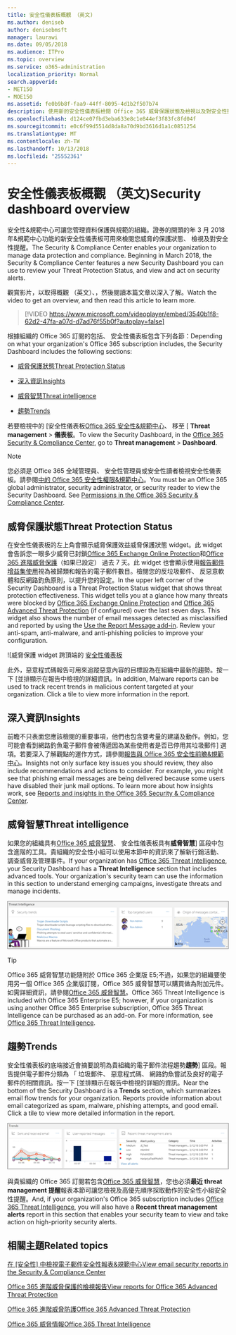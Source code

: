 ```yaml
---
title: 安全性儀表板概觀 （英文)
ms.author: deniseb
author: denisebmsft
manager: laurawi
ms.date: 09/05/2018
ms.audience: ITPro
ms.topic: overview
ms.service: o365-administration
localization_priority: Normal
search.appverid:
- MET150
- MOE150
ms.assetid: fe0b9b8f-faa9-44ff-8095-4d1b2f507b74
description: 使用新的安全性儀表板檢閱 Office 365 威脅保護狀態及檢視以及對安全性提醒。
ms.openlocfilehash: d124ce07fbd3eba633e8c1e844ef3f83fc8fd04f
ms.sourcegitcommit: e0c6f99d5514d8da8a70d9bd3616d1a1c0851254
ms.translationtype: MT
ms.contentlocale: zh-TW
ms.lasthandoff: 10/13/2018
ms.locfileid: "25552361"
---
```

# <a name="security-dashboard-overview"></a><span data-ttu-id="dbed5-103">安全性儀表板概觀 （英文)</span><span class="sxs-lookup"><span data-stu-id="dbed5-103">Security dashboard overview</span></span>

<span data-ttu-id="dbed5-p101">安全性&amp;規範中心可讓您管理資料保護與規範的組織。證券的開頭的年 3 月 2018年&amp;規範中心功能的新安全性儀表板可用來檢閱您威脅的保護狀態、 檢視及對安全性提醒。</span><span class="sxs-lookup"><span data-stu-id="dbed5-p101">The Security &amp; Compliance Center enables your organization to manage data protection and compliance. Beginning in March 2018, the Security &amp; Compliance Center features a new Security Dashboard you can use to review your Threat Protection Status, and view and act on security alerts.</span></span> 
  
<span data-ttu-id="dbed5-106">觀賞影片，以取得概觀 （英文）、，然後閱讀本篇文章以深入了解。</span><span class="sxs-lookup"><span data-stu-id="dbed5-106">Watch the video to get an overview, and then read this article to learn more.</span></span>
  
> [!VIDEO https://www.microsoft.com/videoplayer/embed/3540b1f8-62d2-47fa-a07d-d7ad76f55b0f?autoplay=false]
  
<span data-ttu-id="dbed5-107">根據組織的 Office 365 訂閱的包括、 安全性儀表板包含下列各節：</span><span class="sxs-lookup"><span data-stu-id="dbed5-107">Depending on what your organization's Office 365 subscription includes, the Security Dashboard includes the following sections:</span></span>
  
- [<span data-ttu-id="dbed5-108">威脅保護狀態</span><span class="sxs-lookup"><span data-stu-id="dbed5-108">Threat Protection Status</span></span>](#threat-protection-status)
    
- [<span data-ttu-id="dbed5-109">深入資訊</span><span class="sxs-lookup"><span data-stu-id="dbed5-109">Insights</span></span>](#insights)
    
- [<span data-ttu-id="dbed5-110">威脅智慧</span><span class="sxs-lookup"><span data-stu-id="dbed5-110">Threat intelligence</span></span>](#threat-intelligence)
    
- [<span data-ttu-id="dbed5-111">趨勢</span><span class="sxs-lookup"><span data-stu-id="dbed5-111">Trends</span></span>](#trends)
    
<span data-ttu-id="dbed5-112">若要檢視中的 [安全性儀表板[Office 365 安全性&amp;規範中心](go-to-the-securitycompliance-center.md)、 移至 [ **Threat management** \> **儀表板**。</span><span class="sxs-lookup"><span data-stu-id="dbed5-112">To view the Security Dashboard, in the [Office 365 Security &amp; Compliance Center](go-to-the-securitycompliance-center.md), go to **Threat management** \> **Dashboard**.</span></span>
  
> [!NOTE]
> <span data-ttu-id="dbed5-p102">您必須是 Office 365 全域管理員、 安全性管理員或安全性讀者檢視安全性儀表板。請參閱[中的 Office 365 安全性權限&amp;規範中心](permissions-in-the-security-and-compliance-center.md)。</span><span class="sxs-lookup"><span data-stu-id="dbed5-p102">You must be an Office 365 global administrator, security administrator, or security reader to view the Security Dashboard. See [Permissions in the Office 365 Security &amp; Compliance Center](permissions-in-the-security-and-compliance-center.md).</span></span> 
  
## <a name="threat-protection-status"></a><span data-ttu-id="dbed5-115">威脅保護狀態</span><span class="sxs-lookup"><span data-stu-id="dbed5-115">Threat Protection Status</span></span>

<span data-ttu-id="dbed5-p103">在安全性儀表板的左上角會顯示威脅保護效益威脅保護狀態 widget。此 widget 會告訴您一眼多少威脅已封鎖[Office 365 Exchange Online Protection](anti-spam-protection.md)和[Office 365 進階威脅保護](office-365-atp.md)（如果已設定） 過去 7 天。此 widget 也會顯示使用[報告郵件增益集使用](https://support.office.com/article/b5caa9f1-cdf3-4443-af8c-ff724ea719d2)視為被歸類和報告的電子郵件數目。檢閱您的反垃圾郵件、 反惡意軟體和反網路釣魚原則，以提升您的設定。</span><span class="sxs-lookup"><span data-stu-id="dbed5-p103">In the upper left corner of the Security Dashboard is a Threat Protection Status widget that shows threat protection effectiveness. This widget tells you at a glance how many threats were blocked by [Office 365 Exchange Online Protection](anti-spam-protection.md) and [Office 365 Advanced Threat Protection](office-365-atp.md) (if configured) over the last seven days. This widget also shows the number of email messages detected as misclassified and reported by using the [Use the Report Message add-in](https://support.office.com/article/b5caa9f1-cdf3-4443-af8c-ff724ea719d2). Review your anti-spam, anti-malware, and anti-phishing policies to improve your configuration.</span></span>
  
![威脅保護 widget 跨頂端的 [安全性儀表板](media/5c7c644e-6b01-4bf8-b991-f6ba0fdc5717.png)
  
<span data-ttu-id="dbed5-p104">此外，惡意程式碼報告可用來追蹤惡意內容的目標設為在組織中最新的趨勢。按一下 [並排顯示在報告中檢視的詳細資訊。</span><span class="sxs-lookup"><span data-stu-id="dbed5-p104">In addition, Malware reports can be used to track recent trends in malicious content targeted at your organization. Click a tile to view more information in the report.</span></span>
  
## <a name="insights"></a><span data-ttu-id="dbed5-123">深入資訊</span><span class="sxs-lookup"><span data-stu-id="dbed5-123">Insights</span></span>

<span data-ttu-id="dbed5-p105">前瞻不只表面您應該檢閱的重要事項，他們也包含要考量的建議及動作。例如，您可能會看到網路釣魚電子郵件會被傳遞因為某些使用者是否已停用其垃圾郵件] 選項。若要深入了解觀點的運作方式，請參閱[報告與 Office 365 安全性前瞻&amp;規範中心](reports-and-insights-in-security-and-compliance.md)。</span><span class="sxs-lookup"><span data-stu-id="dbed5-p105">Insights not only surface key issues you should review, they also include recommendations and actions to consider. For example, you might see that phishing email messages are being delivered because some users have disabled their junk mail options. To learn more about how insights work, see [Reports and insights in the Office 365 Security &amp; Compliance Center](reports-and-insights-in-security-and-compliance.md).</span></span>
  
## <a name="threat-intelligence"></a><span data-ttu-id="dbed5-127">威脅智慧</span><span class="sxs-lookup"><span data-stu-id="dbed5-127">Threat intelligence</span></span>

<span data-ttu-id="dbed5-p106">如果您的組織具有[Office 365 威脅智慧](office-365-ti.md)、 安全性儀表板具有**威脅智慧**] 區段中包含進階的工具。貴組織的安全性小組可以使用本節中的資訊來了解新行銷活動、 調查威脅及管理事件。</span><span class="sxs-lookup"><span data-stu-id="dbed5-p106">If your organization has [Office 365 Threat Intelligence](office-365-ti.md), your Security Dashboard has a **Threat Intelligence** section that includes advanced tools. Your organization's security team can use the information in this section to understand emerging campaigns, investigate threats and manage incidents.</span></span> 
  
![威脅智慧可協助您了解攻擊的目標設為您的組織](media/6ce67cf2-3bbb-4008-9c55-1b4c7af0471f.png)
  
> [!TIP]
> <span data-ttu-id="dbed5-p107">Office 365 威脅智慧功能隨附於 Office 365 企業版 E5;不過，如果您的組織要使用另一個 Office 365 企業版訂閱，Office 365 威脅智慧可以購買做為附加元件。如需詳細資訊，請參閱[Office 365 威脅智慧](office-365-ti.md)。</span><span class="sxs-lookup"><span data-stu-id="dbed5-p107">Office 365 Threat Intelligence is included with Office 365 Enterprise E5; however, if your organization is using another Office 365 Enterprise subscription, Office 365 Threat Intelligence can be purchased as an add-on. For more information, see [Office 365 Threat Intelligence](office-365-ti.md).</span></span> 
  
## <a name="trends"></a><span data-ttu-id="dbed5-133">趨勢</span><span class="sxs-lookup"><span data-stu-id="dbed5-133">Trends</span></span>

<span data-ttu-id="dbed5-p108">安全性儀表板的底端接近會摘要說明為貴組織的電子郵件流程趨勢**趨勢**] 區段。報告提供電子郵件分類為 「 垃圾郵件、 惡意程式碼、 網路釣魚嘗試及良好的電子郵件的相關資訊。按一下 [並排顯示在報告中檢視的詳細的資訊。</span><span class="sxs-lookup"><span data-stu-id="dbed5-p108">Near the bottom of the Security Dashboard is a **Trends** section, which summarizes email flow trends for your organization. Reports provide information about email categorized as spam, malware, phishing attempts, and good email. Click a tile to view more detailed information in the report.</span></span> 
  
![[趨勢] 區段中彙總組織的電子郵件流程趨勢](media/edec55c0-59f4-4510-ae91-4a50b7b3cd93.png)
  
<span data-ttu-id="dbed5-138">與貴組織的 Office 365 訂閱若包含[Office 365 威脅智慧](office-365-ti.md)，您也必須**最近 threat management 提醒**報表本節可讓您檢視及高優先順序採取動作的安全性小組安全性提醒。</span><span class="sxs-lookup"><span data-stu-id="dbed5-138">And, if your organization's Office 365 subscription includes [Office 365 Threat Intelligence](office-365-ti.md), you will also have a **Recent threat management alerts** report in this section that enables your security team to view and take action on high-priority security alerts.</span></span> 
  
## <a name="related-topics"></a><span data-ttu-id="dbed5-139">相關主題</span><span class="sxs-lookup"><span data-stu-id="dbed5-139">Related topics</span></span>

<span data-ttu-id="dbed5-140">[在 [安全性] 中檢視電子郵件安全性報表&amp;規範中心](view-email-security-reports.md)</span><span class="sxs-lookup"><span data-stu-id="dbed5-140">[View email security reports in the Security &amp; Compliance Center](view-email-security-reports.md)</span></span>
  
[<span data-ttu-id="dbed5-141">Office 365 進階威脅保護的檢視報告</span><span class="sxs-lookup"><span data-stu-id="dbed5-141">View reports for Office 365 Advanced Threat Protection</span></span>](view-reports-for-atp.md)
  
[<span data-ttu-id="dbed5-142">Office 365 進階威脅防護</span><span class="sxs-lookup"><span data-stu-id="dbed5-142">Office 365 Advanced Threat Protection</span></span>](office-365-atp.md)
  
[<span data-ttu-id="dbed5-143">Office 365 威脅情報</span><span class="sxs-lookup"><span data-stu-id="dbed5-143">Office 365 Threat Intelligence</span></span>](office-365-ti.md)
  

